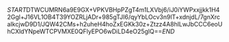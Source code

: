 $START$DTWCUMRN6a9E9GX+VPKVBHpPZgT4m1LXVbj6/iJ0iYWPxxjjkk1H42Ggl+J16VL1OB4T39YOZRLjADr+985gTJI6/qyYbLOcv3n9lT+xdnjdL/7gnXrcaIkcjwD9D1/JQW42CMs+h2uheH4hoZxEGKk30z+Ztzz4A8hlLwJbCCC6eoUhCXldYNpeWTCPVMXE0QFlyEPO6wDiLD4eO25glQ==$END$